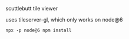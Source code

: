 scuttlebutt tile viewer

uses tileserver-gl, which only works on node@6

    npx -p node@6 npm install
